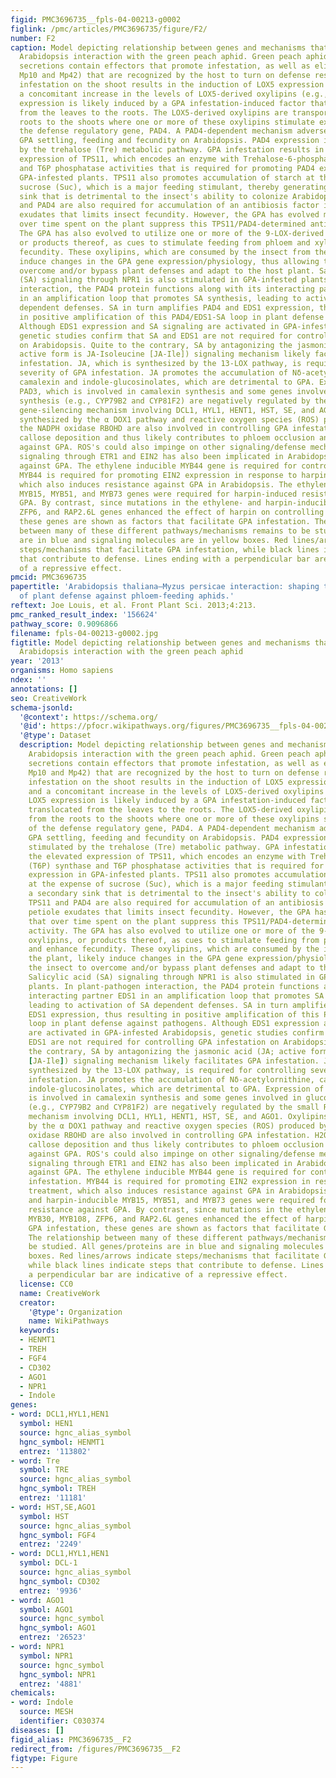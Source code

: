 ```yaml
---
figid: PMC3696735__fpls-04-00213-g0002
figlink: /pmc/articles/PMC3696735/figure/F2/
number: F2
caption: Model depicting relationship between genes and mechanisms that influence
  Arabidopsis interaction with the green peach aphid. Green peach aphid (GPA) salivary
  secretions contain effectors that promote infestation, as well as elicitors (e.g.,
  Mp10 and Mp42) that are recognized by the host to turn on defense responses. GPA
  infestation on the shoot results in the induction of LOX5 expression in roots and
  a concomitant increase in the levels of LOX5-derived oxylipins (e.g., 9-HOD). LOX5
  expression is likely induced by a GPA infestation-induced factor that is translocated
  from the leaves to the roots. The LOX5-derived oxylipins are transported from the
  roots to the shoots where one or more of these oxylipins stimulate expression of
  the defense regulatory gene, PAD4. A PAD4-dependent mechanism adversely impacts
  GPA settling, feeding and fecundity on Arabidopsis. PAD4 expression is further stimulated
  by the trehalose (Tre) metabolic pathway. GPA infestation results in the elevated
  expression of TPS11, which encodes an enzyme with Trehalose-6-phosphate (T6P) synthase
  and T6P phosphatase activities that is required for promoting PAD4 expression in
  GPA-infested plants. TPS11 also promotes accumulation of starch at the expense of
  sucrose (Suc), which is a major feeding stimulant, thereby generating a secondary
  sink that is detrimental to the insect's ability to colonize Arabidopsis. TPS11
  and PAD4 are also required for accumulation of an antibiosis factor in the petiole
  exudates that limits insect fecundity. However, the GPA has evolved mechanisms that
  over time spent on the plant suppress this TPS11/PAD4-determined antibiosis activity.
  The GPA has also evolved to utilize one or more of the 9-LOX-derived oxylipins,
  or products thereof, as cues to stimulate feeding from phloem and xylem, and enhance
  fecundity. These oxylipins, which are consumed by the insect from the plant, likely
  induce changes in the GPA gene expression/physiology, thus allowing the insect to
  overcome and/or bypass plant defenses and adapt to the host plant. Salicylic acid
  (SA) signaling through NPR1 is also stimulated in GPA-infested plants. In plant-pathogen
  interaction, the PAD4 protein functions along with its interacting partner EDS1
  in an amplification loop that promotes SA synthesis, leading to activation of SA
  dependent defenses. SA in turn amplifies PAD4 and EDS1 expression, thus resulting
  in positive amplification of this PAD4/EDS1-SA loop in plant defense against pathogens.
  Although EDS1 expression and SA signaling are activated in GPA-infested Arabidopsis,
  genetic studies confirm that SA and EDS1 are not required for controlling GPA infestation
  on Arabidopsis. Quite to the contrary, SA by antagonizing the jasmonic acid (JA;
  active form is JA-Isoleucine [JA-Ile]) signaling mechanism likely facilitates GPA
  infestation. JA, which is synthesized by the 13-LOX pathway, is required for controlling
  severity of GPA infestation. JA promotes the accumulation of Nδ-acetylornithine,
  camalexin and indole-glucosinolates, which are detrimental to GPA. Expression of
  PAD3, which is involved in camalexin synthesis and some genes involved in glucosinolate
  synthesis (e.g., CYP79B2 and CYP81F2) are negatively regulated by the small RNA
  gene-silencing mechanism involving DCL1, HYL1, HENT1, HST, SE, and AGO1. Oxylipins
  synthesized by the α DOX1 pathway and reactive oxygen species (ROS) produced by
  the NADPH oxidase RBOHD are also involved in controlling GPA infestation. H2O2 promotes
  callose deposition and thus likely contributes to phloem occlusion and plant defense
  against GPA. ROS's could also impinge on other signaling/defense mechanisms. Ethylene
  signaling through ETR1 and EIN2 has also been implicated in Arabidopsis defense
  against GPA. The ethylene inducible MYB44 gene is required for controlling GPA infestation.
  MYB44 is required for promoting EIN2 expression in response to harpin treatment,
  which also induces resistance against GPA in Arabidopsis. The ethylene- and harpin-inducible
  MYB15, MYB51, and MYB73 genes were required for harpin-induced resistance against
  GPA. By contrast, since mutations in the ethylene- and harpin-inducible MYB30, MYB108,
  ZFP6, and RAP2.6L genes enhanced the effect of harpin on controlling GPA infestation,
  these genes are shown as factors that facilitate GPA infestation. The relationship
  between many of these different pathways/mechanisms remains to be studied. All genes/proteins
  are in blue and signaling molecules are in yellow boxes. Red lines/arrows indicate
  steps/mechanisms that facilitate GPA infestation, while black lines indicate steps
  that contribute to defense. Lines ending with a perpendicular bar are indicative
  of a repressive effect.
pmcid: PMC3696735
papertitle: 'Arabidopsis thaliana—Myzus persicae interaction: shaping the understanding
  of plant defense against phloem-feeding aphids.'
reftext: Joe Louis, et al. Front Plant Sci. 2013;4:213.
pmc_ranked_result_index: '156624'
pathway_score: 0.9096866
filename: fpls-04-00213-g0002.jpg
figtitle: Model depicting relationship between genes and mechanisms that influence
  Arabidopsis interaction with the green peach aphid
year: '2013'
organisms: Homo sapiens
ndex: ''
annotations: []
seo: CreativeWork
schema-jsonld:
  '@context': https://schema.org/
  '@id': https://pfocr.wikipathways.org/figures/PMC3696735__fpls-04-00213-g0002.html
  '@type': Dataset
  description: Model depicting relationship between genes and mechanisms that influence
    Arabidopsis interaction with the green peach aphid. Green peach aphid (GPA) salivary
    secretions contain effectors that promote infestation, as well as elicitors (e.g.,
    Mp10 and Mp42) that are recognized by the host to turn on defense responses. GPA
    infestation on the shoot results in the induction of LOX5 expression in roots
    and a concomitant increase in the levels of LOX5-derived oxylipins (e.g., 9-HOD).
    LOX5 expression is likely induced by a GPA infestation-induced factor that is
    translocated from the leaves to the roots. The LOX5-derived oxylipins are transported
    from the roots to the shoots where one or more of these oxylipins stimulate expression
    of the defense regulatory gene, PAD4. A PAD4-dependent mechanism adversely impacts
    GPA settling, feeding and fecundity on Arabidopsis. PAD4 expression is further
    stimulated by the trehalose (Tre) metabolic pathway. GPA infestation results in
    the elevated expression of TPS11, which encodes an enzyme with Trehalose-6-phosphate
    (T6P) synthase and T6P phosphatase activities that is required for promoting PAD4
    expression in GPA-infested plants. TPS11 also promotes accumulation of starch
    at the expense of sucrose (Suc), which is a major feeding stimulant, thereby generating
    a secondary sink that is detrimental to the insect's ability to colonize Arabidopsis.
    TPS11 and PAD4 are also required for accumulation of an antibiosis factor in the
    petiole exudates that limits insect fecundity. However, the GPA has evolved mechanisms
    that over time spent on the plant suppress this TPS11/PAD4-determined antibiosis
    activity. The GPA has also evolved to utilize one or more of the 9-LOX-derived
    oxylipins, or products thereof, as cues to stimulate feeding from phloem and xylem,
    and enhance fecundity. These oxylipins, which are consumed by the insect from
    the plant, likely induce changes in the GPA gene expression/physiology, thus allowing
    the insect to overcome and/or bypass plant defenses and adapt to the host plant.
    Salicylic acid (SA) signaling through NPR1 is also stimulated in GPA-infested
    plants. In plant-pathogen interaction, the PAD4 protein functions along with its
    interacting partner EDS1 in an amplification loop that promotes SA synthesis,
    leading to activation of SA dependent defenses. SA in turn amplifies PAD4 and
    EDS1 expression, thus resulting in positive amplification of this PAD4/EDS1-SA
    loop in plant defense against pathogens. Although EDS1 expression and SA signaling
    are activated in GPA-infested Arabidopsis, genetic studies confirm that SA and
    EDS1 are not required for controlling GPA infestation on Arabidopsis. Quite to
    the contrary, SA by antagonizing the jasmonic acid (JA; active form is JA-Isoleucine
    [JA-Ile]) signaling mechanism likely facilitates GPA infestation. JA, which is
    synthesized by the 13-LOX pathway, is required for controlling severity of GPA
    infestation. JA promotes the accumulation of Nδ-acetylornithine, camalexin and
    indole-glucosinolates, which are detrimental to GPA. Expression of PAD3, which
    is involved in camalexin synthesis and some genes involved in glucosinolate synthesis
    (e.g., CYP79B2 and CYP81F2) are negatively regulated by the small RNA gene-silencing
    mechanism involving DCL1, HYL1, HENT1, HST, SE, and AGO1. Oxylipins synthesized
    by the α DOX1 pathway and reactive oxygen species (ROS) produced by the NADPH
    oxidase RBOHD are also involved in controlling GPA infestation. H2O2 promotes
    callose deposition and thus likely contributes to phloem occlusion and plant defense
    against GPA. ROS's could also impinge on other signaling/defense mechanisms. Ethylene
    signaling through ETR1 and EIN2 has also been implicated in Arabidopsis defense
    against GPA. The ethylene inducible MYB44 gene is required for controlling GPA
    infestation. MYB44 is required for promoting EIN2 expression in response to harpin
    treatment, which also induces resistance against GPA in Arabidopsis. The ethylene-
    and harpin-inducible MYB15, MYB51, and MYB73 genes were required for harpin-induced
    resistance against GPA. By contrast, since mutations in the ethylene- and harpin-inducible
    MYB30, MYB108, ZFP6, and RAP2.6L genes enhanced the effect of harpin on controlling
    GPA infestation, these genes are shown as factors that facilitate GPA infestation.
    The relationship between many of these different pathways/mechanisms remains to
    be studied. All genes/proteins are in blue and signaling molecules are in yellow
    boxes. Red lines/arrows indicate steps/mechanisms that facilitate GPA infestation,
    while black lines indicate steps that contribute to defense. Lines ending with
    a perpendicular bar are indicative of a repressive effect.
  license: CC0
  name: CreativeWork
  creator:
    '@type': Organization
    name: WikiPathways
  keywords:
  - HENMT1
  - TREH
  - FGF4
  - CD302
  - AGO1
  - NPR1
  - Indole
genes:
- word: DCL1,HYL1,HEN1
  symbol: HEN1
  source: hgnc_alias_symbol
  hgnc_symbol: HENMT1
  entrez: '113802'
- word: Tre
  symbol: TRE
  source: hgnc_alias_symbol
  hgnc_symbol: TREH
  entrez: '11181'
- word: HST,SE,AGO1
  symbol: HST
  source: hgnc_alias_symbol
  hgnc_symbol: FGF4
  entrez: '2249'
- word: DCL1,HYL1,HEN1
  symbol: DCL-1
  source: hgnc_alias_symbol
  hgnc_symbol: CD302
  entrez: '9936'
- word: AGO1
  symbol: AGO1
  source: hgnc_symbol
  hgnc_symbol: AGO1
  entrez: '26523'
- word: NPR1
  symbol: NPR1
  source: hgnc_symbol
  hgnc_symbol: NPR1
  entrez: '4881'
chemicals:
- word: Indole
  source: MESH
  identifier: C030374
diseases: []
figid_alias: PMC3696735__F2
redirect_from: /figures/PMC3696735__F2
figtype: Figure
---
```


